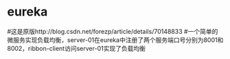 # eureka
#这是原版http://blog.csdn.net/forezp/article/details/70148833
#一个简单的微服务实现负载均衡，server-01在eureka中注册了两个服务端口号分别为8001和8002，ribbon-client访问server-01实现了负载均衡
